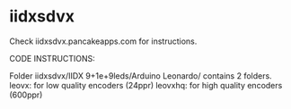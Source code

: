 # iidxsdvx

Check iidxsdvx.pancakeapps.com for instructions.

CODE INSTRUCTIONS:

Folder iidxsdvx/IIDX 9+1e+9leds/Arduino Leonardo/ contains 2 folders.
  leovx: for low quality encoders (24ppr)
  leovxhq: for high quality encoders (600ppr)
